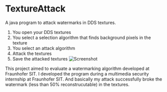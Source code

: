 # TextureAttack
A java program to attack watermarks in DDS textures.

1. You open your DDS textures
2. You select a selection algorithm that finds background pixels in the texture
3. You select an attack algorithm
4. Attack the textures
5. Save the attacked textures
![Screenshot](http://sfunke.pf-control.de/wp-content/uploads/2013/04/title1.png "Texture Attacker GUI")

This project aimed to evaluate a watermarking algorithm developed at Fraunhofer SIT.
I developed the program during a multimedia security internship at Fraunhofer SIT.
And basically my attack successfully broke the watermark (less than 50% reconstrucutable) in the textures.
